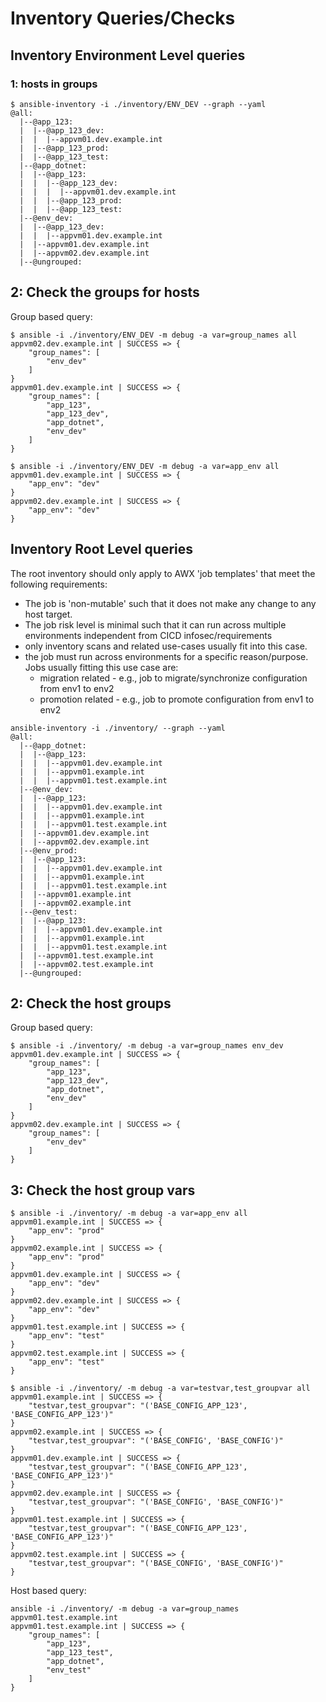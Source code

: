 
# Inventory Queries/Checks 

## Inventory Environment Level queries

### 1: hosts in groups 

```shell
$ ansible-inventory -i ./inventory/ENV_DEV --graph --yaml
@all:
  |--@app_123:
  |  |--@app_123_dev:
  |  |  |--appvm01.dev.example.int
  |  |--@app_123_prod:
  |  |--@app_123_test:
  |--@app_dotnet:
  |  |--@app_123:
  |  |  |--@app_123_dev:
  |  |  |  |--appvm01.dev.example.int
  |  |  |--@app_123_prod:
  |  |  |--@app_123_test:
  |--@env_dev:
  |  |--@app_123_dev:
  |  |  |--appvm01.dev.example.int
  |  |--appvm01.dev.example.int
  |  |--appvm02.dev.example.int
  |--@ungrouped:

```


## 2: Check the groups for hosts  

Group based query:
```shell
$ ansible -i ./inventory/ENV_DEV -m debug -a var=group_names all
appvm02.dev.example.int | SUCCESS => {
    "group_names": [
        "env_dev"
    ]
}
appvm01.dev.example.int | SUCCESS => {
    "group_names": [
        "app_123",
        "app_123_dev",
        "app_dotnet",
        "env_dev"
    ]
}

```

```shell
$ ansible -i ./inventory/ENV_DEV -m debug -a var=app_env all
appvm01.dev.example.int | SUCCESS => {
    "app_env": "dev"
}
appvm02.dev.example.int | SUCCESS => {
    "app_env": "dev"
}
```


## Inventory Root Level queries

The root inventory should only apply to AWX 'job templates' that meet the following requirements:

- The job is 'non-mutable' such that it does not make any change to any host target.
- The job risk level is minimal such that it can run across multiple environments independent from CICD infosec/requirements
- only inventory scans and related use-cases usually fit into this case.
- the job must run across environments for a specific reason/purpose. 
  Jobs usually fitting this use case are:
  - migration related - e.g., job to migrate/synchronize configuration from env1 to env2 
  - promotion related - e.g., job to promote configuration from env1 to env2 

```shell
ansible-inventory -i ./inventory/ --graph --yaml
@all:
  |--@app_dotnet:
  |  |--@app_123:
  |  |  |--appvm01.dev.example.int
  |  |  |--appvm01.example.int
  |  |  |--appvm01.test.example.int
  |--@env_dev:
  |  |--@app_123:
  |  |  |--appvm01.dev.example.int
  |  |  |--appvm01.example.int
  |  |  |--appvm01.test.example.int
  |  |--appvm01.dev.example.int
  |  |--appvm02.dev.example.int
  |--@env_prod:
  |  |--@app_123:
  |  |  |--appvm01.dev.example.int
  |  |  |--appvm01.example.int
  |  |  |--appvm01.test.example.int
  |  |--appvm01.example.int
  |  |--appvm02.example.int
  |--@env_test:
  |  |--@app_123:
  |  |  |--appvm01.dev.example.int
  |  |  |--appvm01.example.int
  |  |  |--appvm01.test.example.int
  |  |--appvm01.test.example.int
  |  |--appvm02.test.example.int
  |--@ungrouped:

```

## 2: Check the host groups  

Group based query:
```shell
$ ansible -i ./inventory/ -m debug -a var=group_names env_dev
appvm01.dev.example.int | SUCCESS => {
    "group_names": [
        "app_123",
        "app_123_dev",
        "app_dotnet",
        "env_dev"
    ]
}
appvm02.dev.example.int | SUCCESS => {
    "group_names": [
        "env_dev"
    ]
}

```

## 3: Check the host group vars 

```shell
$ ansible -i ./inventory/ -m debug -a var=app_env all
appvm01.example.int | SUCCESS => {
    "app_env": "prod"
}
appvm02.example.int | SUCCESS => {
    "app_env": "prod"
}
appvm01.dev.example.int | SUCCESS => {
    "app_env": "dev"
}
appvm02.dev.example.int | SUCCESS => {
    "app_env": "dev"
}
appvm01.test.example.int | SUCCESS => {
    "app_env": "test"
}
appvm02.test.example.int | SUCCESS => {
    "app_env": "test"
}

```

```shell
$ ansible -i ./inventory/ -m debug -a var=testvar,test_groupvar all
appvm01.example.int | SUCCESS => {
    "testvar,test_groupvar": "('BASE_CONFIG_APP_123', 'BASE_CONFIG_APP_123')"
}
appvm02.example.int | SUCCESS => {
    "testvar,test_groupvar": "('BASE_CONFIG', 'BASE_CONFIG')"
}
appvm01.dev.example.int | SUCCESS => {
    "testvar,test_groupvar": "('BASE_CONFIG_APP_123', 'BASE_CONFIG_APP_123')"
}
appvm02.dev.example.int | SUCCESS => {
    "testvar,test_groupvar": "('BASE_CONFIG', 'BASE_CONFIG')"
}
appvm01.test.example.int | SUCCESS => {
    "testvar,test_groupvar": "('BASE_CONFIG_APP_123', 'BASE_CONFIG_APP_123')"
}
appvm02.test.example.int | SUCCESS => {
    "testvar,test_groupvar": "('BASE_CONFIG', 'BASE_CONFIG')"
}

```


Host based query:
```shell
ansible -i ./inventory/ -m debug -a var=group_names appvm01.test.example.int
appvm01.test.example.int | SUCCESS => {
    "group_names": [
        "app_123",
        "app_123_test",
        "app_dotnet",
        "env_test"
    ]
}
```
